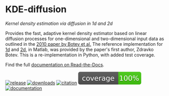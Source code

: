 ﻿# KDE-diffusion
*Kernel density estimation via diffusion in 1d and 2d*

Provides the fast, adaptive kernel density estimator based on linear
diffusion processes for one-dimensional and two-dimensional input data
as outlined in the [2010 paper by Botev et al.][paper] The reference
implementation for [1d] and [2d], in Matlab, was provided by the paper's
first author, Zdravko Botev. This is a re-implementation in Python,
with added test coverage.

Find the full [documentation on Read-the-Docs][docs].

[paper]: https://dx.doi.org/10.1214/10-AOS799
[1d]:    https://mathworks.com/matlabcentral/fileexchange/14034
[2d]:    https://mathworks.com/matlabcentral/fileexchange/17204
[docs]:  https://kde-diffusion.readthedocs.io

[![release](
    https://img.shields.io/pypi/v/kde-diffusion.svg?label=release)](
    https://pypi.python.org/pypi/kde-diffusion)
[![downloads](
    https://pepy.tech/badge/kde-diffusion)](
    https://pepy.tech/project/kde-diffusion)
[![citation](
    https://zenodo.org/badge/263433787.svg)](
    https://zenodo.org/badge/latestdoi/263433787)
![coverage](tests/coverage.svg?raw=true)
[![documentation](
    https://readthedocs.org/projects/kde-diffusion/badge/?version=latest)](
    https://kde-diffusion.readthedocs.io/en/latest)
